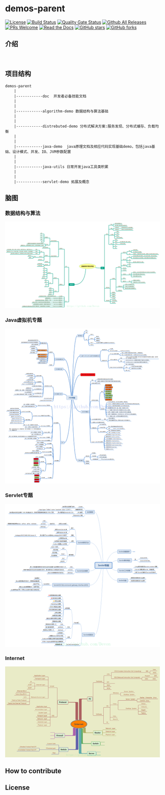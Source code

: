 # demos-parent
[![License](https://img.shields.io/badge/license-Apache-blue.svg)](http://opensource.org/licenses/Apache)
[![Build Status](https://www.travis-ci.org/Devonmusa/demos-parent.svg?branch=master)](https://www.travis-ci.org/Devonmusa/demos-parent)
[![Quality Gate Status](https://sonarcloud.io/api/project_badges/measure?project=demos-parent&metric=alert_status)](https://sonarcloud.io/dashboard?id=demos-parent)
[![Github All Releases](https://img.shields.io/github/downloads/atom/atom/total.svg)](https://github.com/Devonmusa/demos-parent/releases)
[![PRs Welcome](https://img.shields.io/badge/PRs-welcome-brightgreen.svg)](https://github.com/Devonmusa/demos-parent/pulls)
[![Read the Docs](https://img.shields.io/readthedocs/pip.svg)](https://github.com/Devonmusa/demos-parent/doc/index.md)
[![GitHub stars](https://img.shields.io/github/stars/Devonmusa/demos-parent.svg?style=social&label=Stars)](https://github.com/Devonmusa/demos-parent)
[![GitHub forks](https://img.shields.io/github/forks/Devonmusa/demos-parent.svg?style=social&label=Fork)](https://github.com/Devonmusa/demos-parent)
## 介绍

　　

##  项目结构

    demos-parent
        |
        |------------doc  开发者必备技能文档
        |
        |
        |------------algorithm-demo 数据结构与算法基础
        |
        |
        |------------distrebuted-demo 分布式解决方案:服务发现、分布式缓存、负载均衡
        |
        |
        |------------java-demo  java原理文档及相应代码实现基础demo，包括java基础、设计模式、并发、IO、JVM参数配置
        |
        |
        |------------java-utils 日常开发java工具类积累
        |
        |
        |------------servlet-demo 拓展及概念
        
        
## 脑图

### 数据结构与算法
 [![](https://github.com/Devonmusa/demos-parent/blob/develop/algorithm/img/DataStructureAndAlgorithm.png)](https://github.com/Devonmusa/demos-parent/tree/develop/algorithm)
### Java虚拟机专题
 [![](https://github.com/Devonmusa/demos-parent/blob/develop/java/img/JVM.png)](https://github.com/Devonmusa/demos-parent/tree/develop/java)
### Servlet专题
 [![](https://github.com/Devonmusa/demos-parent/blob/develop/framework/servlet/img/servlet.png)](https://github.com/Devonmusa/demos-parent/tree/develop/servlet)
### Internet
 [![](https://github.com/Devonmusa/demos-parent/blob/develop/doc/img/Internet.png)](https://github.com/Devonmusa/demos-parent/blob/develop/doc)

## How to contribute




## License
